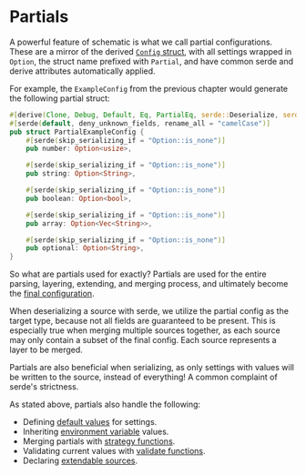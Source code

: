 # Partials

A powerful feature of schematic is what we call partial configurations. These are a mirror of the
derived [`Config` struct](./index.md), with all settings wrapped in `Option`, the struct name
prefixed with `Partial`, and have common serde and derive attributes automatically applied.

For example, the `ExampleConfig` from the previous chapter would generate the following partial
struct:

```rust
#[derive(Clone, Debug, Default, Eq, PartialEq, serde::Deserialize, serde::Serialize)]
#[serde(default, deny_unknown_fields, rename_all = "camelCase")]
pub struct PartialExampleConfig {
	#[serde(skip_serializing_if = "Option::is_none")]
	pub number: Option<usize>,

	#[serde(skip_serializing_if = "Option::is_none")]
	pub string: Option<String>,

	#[serde(skip_serializing_if = "Option::is_none")]
	pub boolean: Option<bool>,

	#[serde(skip_serializing_if = "Option::is_none")]
	pub array: Option<Vec<String>>,

	#[serde(skip_serializing_if = "Option::is_none")]
	pub optional: Option<String>,
}
```

So what are partials used for exactly? Partials are used for the entire parsing, layering,
extending, and merging process, and ultimately become the [final configuration](./index.md).

When deserializing a source with serde, we utilize the partial config as the target type, because
not all fields are guaranteed to be present. This is especially true when merging multiple sources
together, as each source may only contain a subset of the final config. Each source represents a
layer to be merged.

Partials are also beneficial when serializing, as only settings with values will be written to the
source, instead of everything! A common complaint of serde's strictness.

As stated above, partials also handle the following:

- Defining [default values](./settings/default.md) for settings.
- Inheriting [environment variable](./settings/env.md) values.
- Merging partials with [strategy functions](./settings/merge.md).
- Validating current values with [validate functions](./settings/validate.md).
- Declaring [extendable sources](./settings/extend.md).
